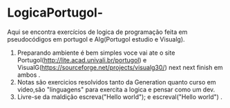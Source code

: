 # LogicaPortugol-
Aqui se encontra exercícios de logica de programação feita em pseudocódigos em portugol e Alg(Portugol estudio e Visualg).


1. Preparando ambiente é bem simples voce vai ate o site Portugol(http://lite.acad.univali.br/portugol) 
 e VisualG(https://sourceforge.net/projects/visualg30/) next next finish em ambos . 
2. Notas são exercicios resolvidos tanto da Generation quanto curso em video,são "linguagens" para exercita a logica e pensar como um dev.
3. Livre-se da maldição escreva("Hello world"); e escreval("Hello world")  .
